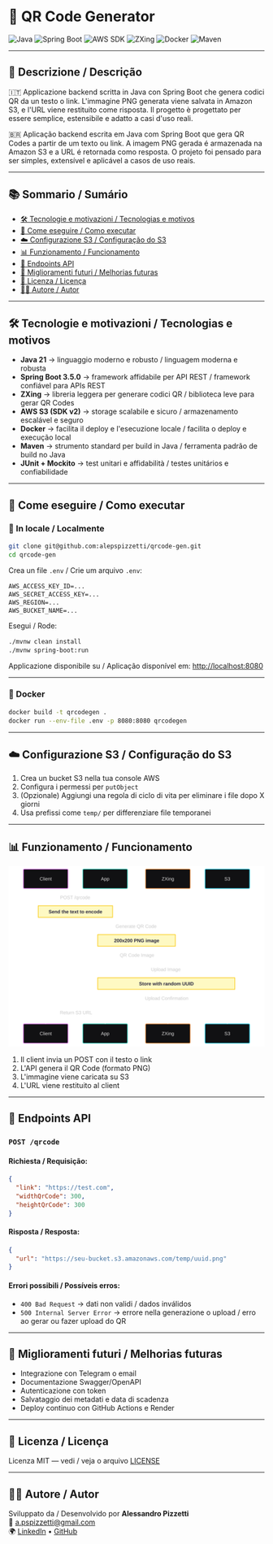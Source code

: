 # 🎯 QR Code Generator

![Java](https://img.shields.io/badge/Java-21-orange)
![Spring Boot](https://img.shields.io/badge/Spring%20Boot-3.5.0-brightgreen)
![AWS SDK](https://img.shields.io/badge/AWS%20SDK-2.24.12-yellow)
![ZXing](https://img.shields.io/badge/Google%20ZXing-3.5.2-blue)
![Docker](https://img.shields.io/badge/Docker-✓-blue)
![Maven](https://img.shields.io/badge/Maven-3.9.6-red)

---

## 📄 Descrizione / Descrição

🇮🇹 Applicazione backend scritta in Java con Spring Boot che genera codici QR da un testo o link. L'immagine PNG generata viene salvata in Amazon S3, e l'URL viene restituito come risposta. Il progetto è progettato per essere semplice, estensibile e adatto a casi d'uso reali.

🇧🇷 Aplicação backend escrita em Java com Spring Boot que gera QR Codes a partir de um texto ou link. A imagem PNG gerada é armazenada na Amazon S3 e a URL é retornada como resposta. O projeto foi pensado para ser simples, extensível e aplicável a casos de uso reais.

---

## 📚 Sommario / Sumário

- [🛠 Tecnologie e motivazioni / Tecnologias e motivos](#-tecnologie-e-motivazioni--tecnologias-e-motivos)
- [🚀 Come eseguire / Como executar](#-come-eseguire--como-executar)
- [☁️ Configurazione S3 / Configuração do S3](#️-configurazione-s3--configuração-do-s3)
- [📊 Funzionamento / Funcionamento](#-funzionamento--funcionamento)
- [📮 Endpoints API](#-endpoints-api)
- [🧠 Miglioramenti futuri / Melhorias futuras](#-miglioramenti-futuri--melhorias-futuras)
- [📄 Licenza / Licença](#-licenza--licença)
- [🙋‍♂️ Autore / Autor](#-autore--autor)

---

## 🛠 Tecnologie e motivazioni / Tecnologias e motivos

- **Java 21** → linguaggio moderno e robusto / linguagem moderna e robusta
- **Spring Boot 3.5.0** → framework affidabile per API REST / framework confiável para APIs REST
- **ZXing** → libreria leggera per generare codici QR / biblioteca leve para gerar QR Codes
- **AWS S3 (SDK v2)** → storage scalabile e sicuro / armazenamento escalável e seguro
- **Docker** → facilita il deploy e l'esecuzione locale / facilita o deploy e execução local
- **Maven** → strumento standard per build in Java / ferramenta padrão de build no Java
- **JUnit + Mockito** → test unitari e affidabilità / testes unitários e confiabilidade

---

## 🚀 Come eseguire / Como executar

### 🔧 In locale / Localmente

```bash
git clone git@github.com:alepspizzetti/qrcode-gen.git
cd qrcode-gen
```

Crea un file `.env` / Crie um arquivo `.env`:

```env
AWS_ACCESS_KEY_ID=...
AWS_SECRET_ACCESS_KEY=...
AWS_REGION=...
AWS_BUCKET_NAME=...
```

Esegui / Rode:

```bash
./mvnw clean install
./mvnw spring-boot:run
```

Applicazione disponibile su / Aplicação disponível em: [http://localhost:8080](http://localhost:8080)

---

### 🐳 Docker

```bash
docker build -t qrcodegen .
docker run --env-file .env -p 8080:8080 qrcodegen
```

---

## ☁️ Configurazione S3 / Configuração do S3

1. Crea un bucket S3 nella tua console AWS
2. Configura i permessi per `putObject`
3. (Opzionale) Aggiungi una regola di ciclo di vita per eliminare i file dopo X giorni
4. Usa prefissi come `temp/` per differenziare file temporanei

---

## 📊 Funzionamento / Funcionamento

<img src="./.github/diagram.svg"/>

1. Il client invia un POST con il testo o link
2. L'API genera il QR Code (formato PNG)
3. L'immagine viene caricata su S3
4. L'URL viene restituito al client

---

## 📮 Endpoints API

### `POST /qrcode`

#### Richiesta / Requisição:

```json
{
  "link": "https://test.com",
  "widthQrCode": 300,
  "heightQrCode": 300
}
```

#### Risposta / Resposta:

```json
{
  "url": "https://seu-bucket.s3.amazonaws.com/temp/uuid.png"
}
```

#### Errori possibili / Possíveis erros:

- `400 Bad Request` → dati non validi / dados inválidos
- `500 Internal Server Error` → errore nella generazione o upload / erro ao gerar ou fazer upload do QR

---

## 🧠 Miglioramenti futuri / Melhorias futuras

- Integrazione con Telegram o email
- Documentazione Swagger/OpenAPI
- Autenticazione con token
- Salvataggio dei metadati e data di scadenza
- Deploy continuo con GitHub Actions e Render

---

## 📄 Licenza / Licença

Licenza MIT — vedi / veja o arquivo [LICENSE](LICENSE)

---

## 🙋‍♂️ Autore / Autor

Sviluppato da / Desenvolvido por **Alessandro Pizzetti**  
📧 a.pspizzetti@gmail.com  
🌍 [LinkedIn](https://www.linkedin.com/in/alepspizzetti/) • [GitHub](https://github.com/alepspizzetti)
